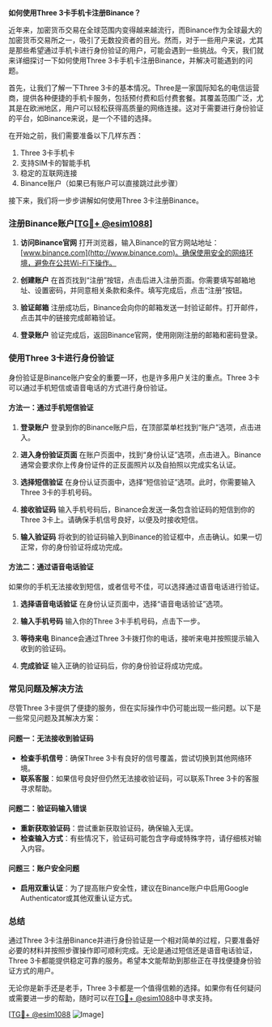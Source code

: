 **如何使用Three 3卡手机卡注册Binance？**

近年来，加密货币交易在全球范围内变得越来越流行，而Binance作为全球最大的加密货币交易所之一，吸引了无数投资者的目光。然而，对于一些用户来说，尤其是那些希望通过手机卡进行身份验证的用户，可能会遇到一些挑战。今天，我们就来详细探讨一下如何使用Three 3卡手机卡注册Binance，并解决可能遇到的问题。

首先，让我们了解一下Three 3卡的基本情况。Three是一家国际知名的电信运营商，提供各种便捷的手机卡服务，包括预付费和后付费套餐。其覆盖范围广泛，尤其是在欧洲地区，用户可以轻松获得高质量的网络连接。这对于需要进行身份验证的平台，如Binance来说，是一个不错的选择。

在开始之前，我们需要准备以下几样东西：
1. Three 3卡手机卡
2. 支持SIM卡的智能手机
3. 稳定的互联网连接
4. Binance账户（如果已有账户可以直接跳过此步骤）

接下来，我们将一步步讲解如何使用Three 3卡注册Binance。

### 注册Binance账户[[TG💪+ @esim1088](https://t.me/s/esim1088)]

1. **访问Binance官网**
   打开浏览器，输入Binance的官方网站地址：[www.binance.com](http://www.binance.com)。确保使用安全的网络环境，避免在公共Wi-Fi下操作。

2. **创建账户**
   在首页找到“注册”按钮，点击后进入注册页面。你需要填写邮箱地址、设置密码，并同意相关条款和条件。填写完成后，点击“注册”按钮。

3. **验证邮箱**
   注册成功后，Binance会向你的邮箱发送一封验证邮件。打开邮件，点击其中的链接完成邮箱验证。

4. **登录账户**
   验证完成后，返回Binance官网，使用刚刚注册的邮箱和密码登录。

### 使用Three 3卡进行身份验证

身份验证是Binance账户安全的重要一环，也是许多用户关注的重点。Three 3卡可以通过手机短信或语音电话的方式进行身份验证。

#### 方法一：通过手机短信验证

1. **登录账户**
   登录到你的Binance账户后，在顶部菜单栏找到“账户”选项，点击进入。

2. **进入身份验证页面**
   在账户页面中，找到“身份认证”选项，点击进入。Binance通常会要求你上传身份证件的正反面照片以及自拍照以完成实名认证。

3. **选择短信验证**
   在身份认证页面中，选择“短信验证”选项。此时，你需要输入Three 3卡的手机号码。

4. **接收验证码**
   输入手机号码后，Binance会发送一条包含验证码的短信到你的Three 3卡上。请确保手机信号良好，以便及时接收短信。

5. **输入验证码**
   将收到的验证码输入到Binance的验证框中，点击确认。如果一切正常，你的身份验证将成功完成。

#### 方法二：通过语音电话验证

如果你的手机无法接收到短信，或者信号不佳，可以选择通过语音电话进行验证。

1. **选择语音电话验证**
   在身份认证页面中，选择“语音电话验证”选项。

2. **输入手机号码**
   输入你的Three 3卡手机号码，点击下一步。

3. **等待来电**
   Binance会通过Three 3卡拨打你的电话，接听来电并按照提示输入收到的验证码。

4. **完成验证**
   输入正确的验证码后，你的身份验证将成功完成。

### 常见问题及解决方法

尽管Three 3卡提供了便捷的服务，但在实际操作中仍可能出现一些问题。以下是一些常见问题及其解决方案：

#### 问题一：无法接收到验证码

- **检查手机信号**：确保Three 3卡有良好的信号覆盖，尝试切换到其他网络环境。
- **联系客服**：如果信号良好但仍然无法接收验证码，可以联系Three 3卡的客服寻求帮助。

#### 问题二：验证码输入错误

- **重新获取验证码**：尝试重新获取验证码，确保输入无误。
- **检查输入方式**：有些情况下，验证码可能包含字母或特殊字符，请仔细核对输入内容。

#### 问题三：账户安全问题

- **启用双重认证**：为了提高账户安全性，建议在Binance账户中启用Google Authenticator或其他双重认证方式。

### 总结

通过Three 3卡注册Binance并进行身份验证是一个相对简单的过程，只要准备好必要的材料并按照步骤操作即可顺利完成。无论是通过短信还是语音电话验证，Three 3卡都能提供稳定可靠的服务。希望本文能帮助到那些正在寻找便捷身份验证方式的用户。

无论你是新手还是老手，Three 3卡都是一个值得信赖的选择。如果你有任何疑问或需要进一步的帮助，随时可以在[TG💪+ @esim1088](https://t.me/s/esim1088)中寻求支持。

[[TG💪+ @esim1088](https://t.me/s/esim1088) ![Image](https://i.postimg.cc/4NQfJmqS/Snipaste-2025-05-13-00-14-12.png)]